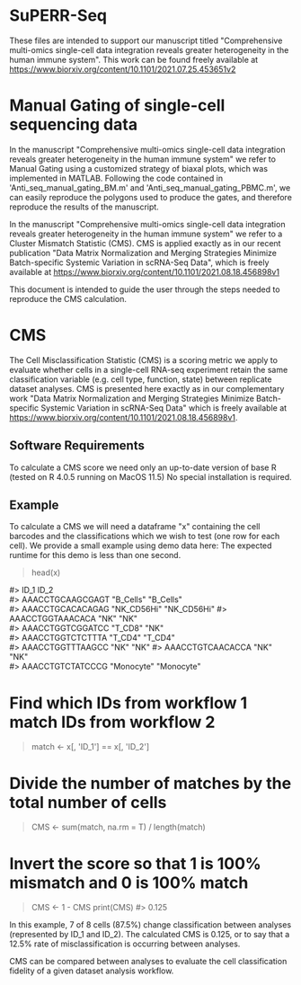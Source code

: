 # SuPERR-Seq
These files are intended to support our manuscript titled "Comprehensive multi-omics single-cell data integration reveals greater heterogeneity in the human immune system".
This work can be found freely available at https://www.biorxiv.org/content/10.1101/2021.07.25.453651v2

# Manual Gating of single-cell sequencing data
In the manuscript "Comprehensive multi-omics single-cell data integration reveals greater heterogeneity in the human immune system" we refer to Manual Gating using a customized strategy of biaxal plots, which was implemented in MATLAB.
Following the code contained in 'Anti_seq_manual_gating_BM.m' and 'Anti_seq_manual_gating_PBMC.m', we can easily reproduce the polygons used to produce the gates, and therefore reproduce the results of the manuscript.


In the manuscript "Comprehensive multi-omics single-cell data integration reveals greater heterogeneity in the human immune system" we refer to a Cluster Mismatch Statistic (CMS). CMS is applied exactly as in our recent publication "Data Matrix Normalization and Merging Strategies Minimize Batch-specific Systemic Variation in scRNA-Seq Data", which is freely available at https://www.biorxiv.org/content/10.1101/2021.08.18.456898v1

This document is intended to guide the user through the steps needed to reproduce the CMS calculation.

# CMS

The Cell Misclassification Statistic (CMS) is a scoring metric we apply to evaluate whether cells in a single-cell RNA-seq experiment retain the same classification variable (e.g. cell type, function, state) between replicate dataset analyses.
CMS is presented here exactly as in our complementary work "Data Matrix Normalization and Merging Strategies Minimize Batch-specific Systemic Variation in scRNA-Seq Data" which is freely available at https://www.biorxiv.org/content/10.1101/2021.08.18.456898v1.

## Software Requirements

To calculate a CMS score we need only an up-to-date version of base R (tested on R 4.0.5 running on MacOS 11.5)
No special installation is required.

## Example

To calculate a CMS we will need a dataframe "x" containing the cell barcodes and the classifications which we wish to test (one row for each cell).
We provide a small example using demo data here:
The expected runtime for this demo is less than one second.


> head(x)

#>                     	ID_1       		ID_2    
#> AAACCTGCAAGCGAGT		"B_Cells"		"B_Cells"  
#> AAACCTGCACACAGAG		"NK_CD56Hi"		"NK_CD56Hi"
#> AAACCTGGTAAACACA		"NK"       		"NK"       
#> AAACCTGGTCGGATCC		"T_CD8"    		"NK"    
#> AAACCTGGTCTCTTTA		"T_CD4"    		"T_CD4"    
#> AAACCTGGTTTAAGCC		"NK"       		"NK"
#> AAACCTGTCAACACCA		"NK"       		"NK"                
#> AAACCTGTCTATCCCG		"Monocyte" 		"Monocyte"

# Find which IDs from workflow 1 match IDs from workflow 2
> match <- x[, 'ID_1'] == x[, 'ID_2']

# Divide the number of matches by the total number of cells
> CMS <- sum(match, na.rm = T) / length(match)

# Invert the score so that 1 is 100% mismatch and 0 is 100% match
> CMS <- 1 - CMS
> print(CMS)
#> 0.125

In this example, 7 of 8 cells (87.5%) change classification between analyses (represented by ID_1 and ID_2).
The calculated CMS is 0.125, or to say that a 12.5% rate of misclassification is occurring between analyses.


CMS can be compared between analyses to evaluate the cell classification fidelity of a given dataset analysis workflow.

